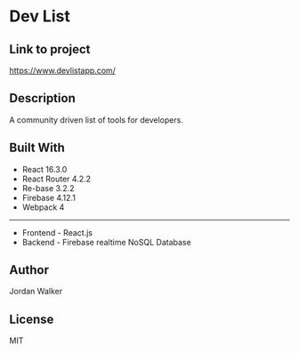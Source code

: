 # Dev List

## Link to project

<https://www.devlistapp.com/>

## Description

A community driven list of tools for developers.

## Built With

* React 16.3.0
* React Router 4.2.2
* Re-base 3.2.2
* Firebase 4.12.1
* Webpack 4

<hr>

* Frontend - React.js
* Backend - Firebase realtime NoSQL Database

## Author

Jordan Walker

## License

MIT
